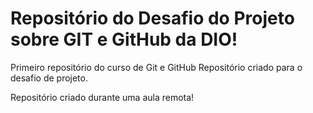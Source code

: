 # Repositório do Desafio do Projeto sobre GIT e GitHub da DIO!
 Primeiro repositório do curso de Git e GitHub
 Repositório criado para o desafio de projeto.

Repositório criado durante uma aula remota!
